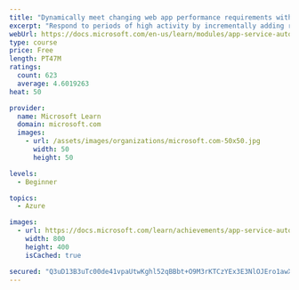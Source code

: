 ```yaml
---
title: "Dynamically meet changing web app performance requirements with autoscale rules"
excerpt: "Respond to periods of high activity by incrementally adding resources, and then removing these resources when activity drops, to reduce costs."
webUrl: https://docs.microsoft.com/en-us/learn/modules/app-service-autoscale-rules/
type: course
price: Free
length: PT47M
ratings:
  count: 623
  average: 4.6019263
heat: 50

provider:
  name: Microsoft Learn
  domain: microsoft.com
  images:
    - url: /assets/images/organizations/microsoft.com-50x50.jpg
      width: 50
      height: 50

levels:
  - Beginner

topics:
  - Azure

images:
  - url: https://docs.microsoft.com/learn/achievements/app-service-autoscale-rules-social.png
    width: 800
    height: 400
    isCached: true

secured: "Q3uD13B3uTc00de41vpaUtwKghl52qBBbt+O9M3rKTCzYEx3E3NlOJEro1awXz2agcFZ9DKfwrJGCGKJcpsIsbD+5Ws4UBFJsOmkp1ZtrOmVzXxX64/9dhUHVauy4Ha8/Ne2giuEHBO4hBkcTj5WX05DstXXPY3CXwGrRHD7WUH/w79hcRmbOojmh+Fzt+jTcVQPuFDzMAXuO7jVsAVbnjLkDSaKzCAilyyJbPkQ01ScmqpA0DF0Wr+oZXco7eiRQAxrC/Xa1qI/5SJQdYX4w8ZxI2JUPOEdoltJ1pI0xf5EaFW328o7/MmT9BaXX9ab5FZwM3wO11ysHO6/UWLKmYMGCzUrPGkikC8q/ulbwShjOZoiaA0HDNbog5ktZx5NQ98wpeR44acu5s1JX9s5xIZBxiMg68rLQDcgjWA9PmM=;mRlfME25TqSQlUGwQmvW1A=="
---
```


